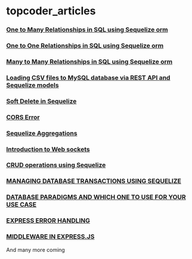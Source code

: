 # topcoder_articles
### [One to Many Relationships in SQL using Sequelize orm](https://www.topcoder.com/thrive/articles/one-to-many-relationships-in-mysql-database-using-sequelize-orm)
### [One to One Relationships in SQL using Sequelize orm](https://www.topcoder.com/thrive/articles/one-to-one-relationships-in-mysql-database-using-sequelize-orm)
### [Many to Many Relationships in SQL using Sequelize orm](https://www.topcoder.com/thrive/articles/many-to-many-relationships-in-mysql-database-using-sequelize-orm)
### [Loading CSV files to MySQL database via REST API and Sequelize models](https://www.topcoder.com/thrive/articles/loading-csv-files-to-mysql-database-via-rest-api-and-sequelize-models)
### [Soft Delete in Sequelize](https://www.topcoder.com/thrive/articles/paranoid-tables-in-sequelize-orm-implementing-soft-delete)
### [CORS Error](https://www.topcoder.com/thrive/articles/cors-errors-and-how-to-solve-them)
### [Sequelize Aggregations](https://www.topcoder.com/thrive/articles/sequelize-aggregations)
### [Introduction to Web sockets](https://www.topcoder.com/thrive/articles/web-sockets-introduction-using-nodejs)
### [CRUD operations using Sequelize](https://www.topcoder.com/thrive/articles/crud-operations-with-mysql-using-sequelize)
### [MANAGING DATABASE TRANSACTIONS USING SEQUELIZE](https://www.topcoder.com/thrive/articles/managing-database-transactionsa-using-sequelize)
### [DATABASE PARADIGMS AND WHICH ONE TO USE FOR YOUR USE CASE](https://www.topcoder.com/thrive/articles/database-paradigms-and-which-one-to-use-for-your-use-case)
### [EXPRESS ERROR HANDLING](https://www.topcoder.com/thrive/articles/express-error-handling)
### [MIDDLEWARE IN EXPRESS.JS](https://www.topcoder.com/thrive/articles/middleware-in-express-js)
And many more coming
